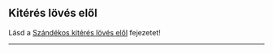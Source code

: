 ## Kitérés lövés elől

Lásd a [Szándékos kitérés lövés elől](073_tavharc_taktikak.md#sz%C3%A1nd%C3%A9kos-kit%C3%A9r%C3%A9s-l%C3%B6v%C3%A9s-el%C5%91l) fejezetet!

---
